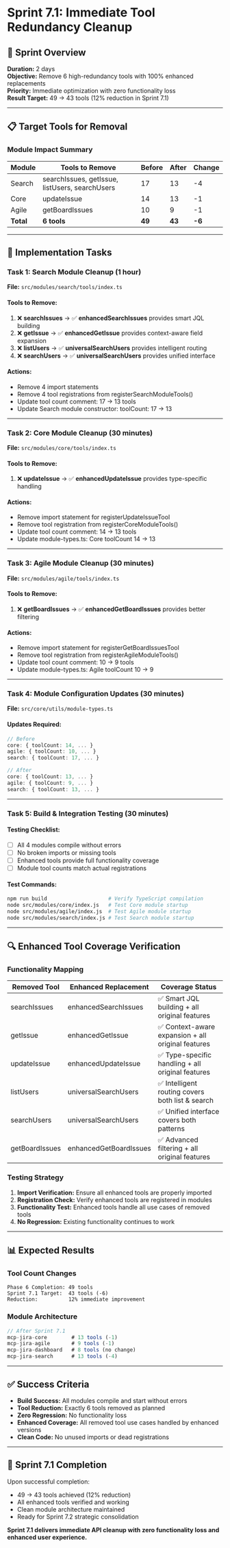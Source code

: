 # Sprint 7.1: Immediate Tool Redundancy Cleanup

## 🎯 Sprint Overview
**Duration:** 2 days  
**Objective:** Remove 6 high-redundancy tools with 100% enhanced replacements  
**Priority:** Immediate optimization with zero functionality loss  
**Result Target:** 49 → 43 tools (12% reduction in Sprint 7.1)

---

## 📋 Target Tools for Removal

### Module Impact Summary
| Module | Tools to Remove | Before | After | Change |
|--------|-----------------|--------|-------|--------|
| Search | searchIssues, getIssue, listUsers, searchUsers | 17 | 13 | -4 |
| Core | updateIssue | 14 | 13 | -1 |
| Agile | getBoardIssues | 10 | 9 | -1 |
| **Total** | **6 tools** | **49** | **43** | **-6** |

---

## 🔧 Implementation Tasks

### Task 1: Search Module Cleanup (1 hour)
**File:** `src/modules/search/tools/index.ts`

#### Tools to Remove:
1. ❌ **searchIssues** → ✅ **enhancedSearchIssues** provides smart JQL building
2. ❌ **getIssue** → ✅ **enhancedGetIssue** provides context-aware field expansion
3. ❌ **listUsers** → ✅ **universalSearchUsers** provides intelligent routing
4. ❌ **searchUsers** → ✅ **universalSearchUsers** provides unified interface

#### Actions:
- Remove 4 import statements 
- Remove 4 tool registrations from registerSearchModuleTools()
- Update tool count comment: 17 → 13 tools
- Update Search module constructor: toolCount: 17 → 13

---

### Task 2: Core Module Cleanup (30 minutes)
**File:** `src/modules/core/tools/index.ts`

#### Tools to Remove:
1. ❌ **updateIssue** → ✅ **enhancedUpdateIssue** provides type-specific handling

#### Actions:
- Remove import statement for registerUpdateIssueTool
- Remove tool registration from registerCoreModuleTools()
- Update tool count comment: 14 → 13 tools
- Update module-types.ts: Core toolCount 14 → 13

---

### Task 3: Agile Module Cleanup (30 minutes)  
**File:** `src/modules/agile/tools/index.ts`

#### Tools to Remove:
1. ❌ **getBoardIssues** → ✅ **enhancedGetBoardIssues** provides better filtering

#### Actions:
- Remove import statement for registerGetBoardIssuesTool
- Remove tool registration from registerAgileModuleTools()
- Update tool count comment: 10 → 9 tools
- Update module-types.ts: Agile toolCount 10 → 9

---

### Task 4: Module Configuration Updates (30 minutes)
**File:** `src/core/utils/module-types.ts`

#### Updates Required:
```typescript
// Before
core: { toolCount: 14, ... }
agile: { toolCount: 10, ... }  
search: { toolCount: 17, ... }

// After
core: { toolCount: 13, ... }
agile: { toolCount: 9, ... }
search: { toolCount: 13, ... }
```

---

### Task 5: Build & Integration Testing (30 minutes)

#### Testing Checklist:
- [ ] All 4 modules compile without errors
- [ ] No broken imports or missing tools
- [ ] Enhanced tools provide full functionality coverage
- [ ] Module tool counts match actual registrations

#### Test Commands:
```bash
npm run build                    # Verify TypeScript compilation
node src/modules/core/index.js   # Test Core module startup
node src/modules/agile/index.js  # Test Agile module startup  
node src/modules/search/index.js # Test Search module startup
```

---

## 🔍 Enhanced Tool Coverage Verification

### Functionality Mapping
| Removed Tool | Enhanced Replacement | Coverage Status |
|--------------|---------------------|-----------------|
| searchIssues | enhancedSearchIssues | ✅ Smart JQL building + all original features |
| getIssue | enhancedGetIssue | ✅ Context-aware expansion + all original features |
| updateIssue | enhancedUpdateIssue | ✅ Type-specific handling + all original features |
| listUsers | universalSearchUsers | ✅ Intelligent routing covers both list & search |
| searchUsers | universalSearchUsers | ✅ Unified interface covers both patterns |
| getBoardIssues | enhancedGetBoardIssues | ✅ Advanced filtering + all original features |

### Testing Strategy
1. **Import Verification:** Ensure all enhanced tools are properly imported
2. **Registration Check:** Verify enhanced tools are registered in modules
3. **Functionality Test:** Enhanced tools handle all use cases of removed tools
4. **No Regression:** Existing functionality continues to work

---

## 📊 Expected Results

### Tool Count Changes
```
Phase 6 Completion: 49 tools
Sprint 7.1 Target:  43 tools (-6)
Reduction:          12% immediate improvement
```

### Module Architecture
```typescript
// After Sprint 7.1
mcp-jira-core        # 13 tools (-1)
mcp-jira-agile       # 9 tools (-1) 
mcp-jira-dashboard   # 8 tools (no change)
mcp-jira-search      # 13 tools (-4)
```

---

## ✅ Success Criteria

- **Build Success:** All modules compile and start without errors
- **Tool Reduction:** Exactly 6 tools removed as planned
- **Zero Regression:** No functionality loss
- **Enhanced Coverage:** All removed tool use cases handled by enhanced versions
- **Clean Code:** No unused imports or dead registrations

---

## 🚀 Sprint 7.1 Completion

Upon successful completion:
- 49 → 43 tools achieved (12% reduction)
- All enhanced tools verified and working
- Clean module architecture maintained
- Ready for Sprint 7.2 strategic consolidation

**Sprint 7.1 delivers immediate API cleanup with zero functionality loss and enhanced user experience.**